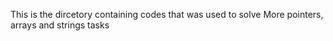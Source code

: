  This is the dircetory containing codes that was used to solve More pointers, arrays and strings tasks